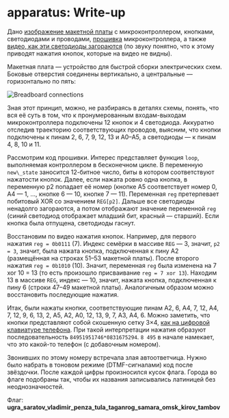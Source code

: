 # apparatus: Write-up

Дано [изображение макетной платы](public/apparatus.jpg) с микроконтроллером, кнопками, светодиодами и проводами, [прошивка](public/apparatus.ino) микроконтроллера, а также [видео, как эти светодиоды загораются](public/apparatus.mp4) (по звуку понятно, что к этому приводят нажатия кнопок, которые на видео не видны).

Макетная плата — устройство для быстрой сборки электрических схем. Боковые отверстия соединены вертикально, а центральные — горизонтально по пять:

![Breadboard connections](https://os.mbed.com/media/uploads/mbedofficial/breadboardconnections.jpg)

Зная этот принцип, можно, не разбираясь в деталях схемы, понять, что вся её суть в том, что к пронумерованным входам-выходам микроконтроллера подключены 12 кнопок и 4 светодиода. Аккуратно отследив траекторию соответствующих проводов, выясним, что кнопки подключены к пинам 2, 6, 7, 9, 12, 13 и A0–A5, а светодиоды — к пинам 4, 8, 10 и 11.

Рассмотрим код прошивки. Интерес представляет функция `loop`, выполняемая контроллером в бесконечном цикле. В переменную `new\_state` заносится 12-битное число, биты в котором соответствуют нажатости кнопок. Далее, если нажата ровно одна кнопка, в переменную p2 попадает её номер (кнопке A5 соответствует номер 0, A4 — 1, …, кнопке 6 — 10, кнопке 7 — 11). Переменная `reg` претерпевает побитовый XOR со значением `REG[p2]`. Дальше все светодиоды ненадолго загораются, а потом отображают значение переменной `reg` (синий светодиод отображает младший бит, красный — старший). Если кнопка была отпущена, светодиоды гаснут.

Восстановим по видео нажатия кнопок. Например, для первого нажатия `reg = 0b0111` (7). Индекс семёрки в массиве `REG` — 3, значит, `p2 = 3`, значит, была нажата кнопка, подключенная к пину A2 (размещённая на строках 51–53 макетной платы). После второго нажатия `reg = 0b1010` (10). Значит, переменная `reg` была изменена на 7 xor 10 = 13 (то есть произошло присваивание `reg = 7 xor 13`). Находим 13 в массиве `REG`, индекс — 10, значит, нажата кнопка, подключенная к пину 6 (строки 47–49 макетной платы). Аналогичным образом можно восстановить последующие нажатия.

Итак, были нажаты кнопки, соответствующие пинам A2, 6, A4, 7, 12, A4, 7, 12, 9, 6, 13, 2, A5, A2, A0, 12, 13, 9, 7, A3, A4, 6. Можно заметить, что кнопки представляют собой скошенную сетку 3×4, [как на цифровой клавиатуре телефона](public/apparatus-2cc94c1b6ec29159505d27e55513d678.jpg). При такой интерпретации нажатия образуют последовательность `84951951746*0831675294`. `8 495` в начале намекает, что это какой-то телефон (с добавочным номером).

Звонивших по этому номеру встречала злая автоответчица. Нужно было набрать в тоновом режиме (DTMF-сигналами) код после звёздочки. После каждой цифры произносился кусок флага. Города во флаге подобраны так, чтобы их названия записывались латиницей без неоднозначностей.

Флаг: **ugra\_saratov\_vladimir\_penza\_tula\_taganrog\_samara\_omsk\_kirov\_tambov**
